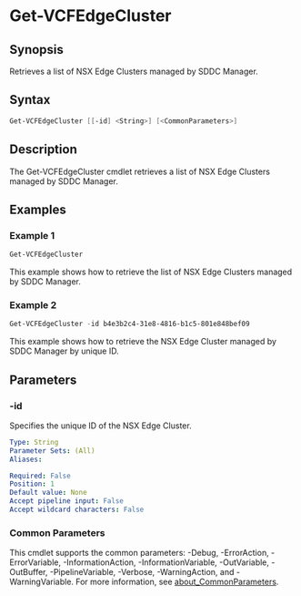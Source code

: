 # Get-VCFEdgeCluster

## Synopsis

Retrieves a list of NSX Edge Clusters managed by SDDC Manager.

## Syntax

```powershell
Get-VCFEdgeCluster [[-id] <String>] [<CommonParameters>]
```

## Description

The Get-VCFEdgeCluster cmdlet retrieves a list of NSX Edge Clusters managed by SDDC Manager.

## Examples

### Example 1

```powershell
Get-VCFEdgeCluster
```

This example shows how to retrieve the list of NSX Edge Clusters managed by SDDC Manager.

### Example 2

```powershell
Get-VCFEdgeCluster -id b4e3b2c4-31e8-4816-b1c5-801e848bef09
```

This example shows how to retrieve the NSX Edge Cluster managed by SDDC Manager by unique ID.

## Parameters

### -id

Specifies the unique ID of the NSX Edge Cluster.

```yaml
Type: String
Parameter Sets: (All)
Aliases:

Required: False
Position: 1
Default value: None
Accept pipeline input: False
Accept wildcard characters: False
```

### Common Parameters

This cmdlet supports the common parameters: -Debug, -ErrorAction, -ErrorVariable, -InformationAction, -InformationVariable, -OutVariable, -OutBuffer, -PipelineVariable, -Verbose, -WarningAction, and -WarningVariable. For more information, see [about_CommonParameters](http://go.microsoft.com/fwlink/?LinkID=113216).
